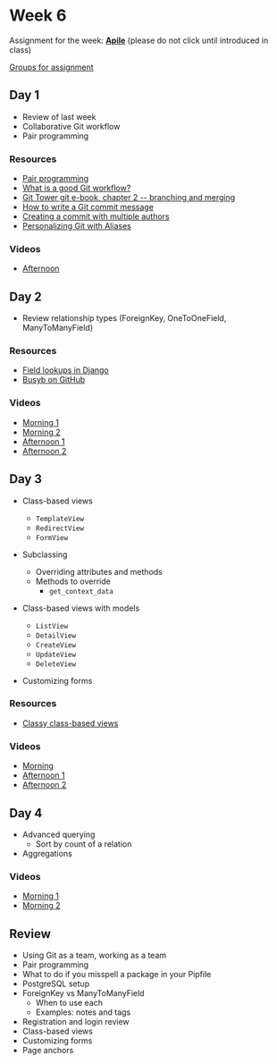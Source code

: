 # Week 6

Assignment for the week: [**Apile**](https://classroom.github.com/g/dH2TgkW2) (please do not click until introduced in class)

[Groups for assignment](group-project-1-groups.md)

## Day 1

- Review of last week
- Collaborative Git workflow
- Pair programming

### Resources

- [Pair programming](pair-programming.md)
- [What is a good Git workflow?](https://help.github.com/articles/what-is-a-good-git-workflow/)
- [Git Tower git e-book, chapter 2 -- branching and merging](https://www.git-tower.com/learn/git/ebook/en/command-line/branching-merging/branching-can-change-your-life#start)
- [How to write a Git commit message](https://chris.beams.io/posts/git-commit/)
- [Creating a commit with multiple authors](https://help.github.com/articles/creating-a-commit-with-multiple-authors/)
- [Personalizing Git with Aliases](https://alistapart.com/blog/post/personalizing-git-with-aliases)

### Videos

- [Afternoon](https://drive.google.com/file/d/1-jZ6qRIDtS2hivOxqT0noJsMH0OByguC/view)

## Day 2

- Review relationship types (ForeignKey, OneToOneField, ManyToManyField)

### Resources

- [Field lookups in Django](https://docs.djangoproject.com/en/2.1/ref/models/querysets/#id4)
- [Busyb on GitHub](https://github.com/momentum-cohort-2019-02/busyb)

### Videos

- [Morning 1](https://drive.google.com/file/d/1D_NFB8AES_vK6_T28U4QbwYXbBnkUbXN/view)
- [Morning 2](https://drive.google.com/file/d/1y3pJQ9nu-KZ3xagT3Y6Qix9aJCk4TIP3/view)
- [Afternoon 1](https://drive.google.com/file/d/1RQkz63HNtN4FydNlKP_xwmSEXtL1YrFu/view)
- [Afternoon 2](https://drive.google.com/file/d/1sS7u68AT3QHb0YiaVp0UR4GwZXQ_s9fm/view)

## Day 3

- Class-based views

  - `TemplateView`
  - `RedirectView`
  - `FormView`

- Subclassing

  - Overriding attributes and methods
  - Methods to override
    - `get_context_data`

- Class-based views with models
  - `ListView`
  - `DetailView`
  - `CreateView`
  - `UpdateView`
  - `DeleteView`

- Customizing forms

### Resources

- [Classy class-based views](http://ccbv.co.uk/)

### Videos

- [Morning](https://drive.google.com/file/d/1TCRtYu-9tV2Tzqm_cTquhGWvtRAdx1wm/view)
- [Afternoon 1](https://drive.google.com/file/d/1TCRtYu-9tV2Tzqm_cTquhGWvtRAdx1wm/view)
- [Afternoon 2](https://drive.google.com/file/d/1ZUqkVwmQBPtFj8UnxJqAgRTmEk95COgz/view)

## Day 4

- Advanced querying
  - Sort by count of a relation
- Aggregations

### Videos

- [Morning 1](https://drive.google.com/file/d/1VzH1lUq8fxH5dzpiRb0FC43xBm7XSsNF/view)
- [Morning 2](https://drive.google.com/file/d/1vKnQCfVlibmYHkb7O1L0dqIMoB2DR7iC/view)

## Review

- Using Git as a team, working as a team
- Pair programming
- What to do if you misspell a package in your Pipfile
- PostgreSQL setup
- ForeignKey vs ManyToManyField
  - When to use each
  - Examples: notes and tags
- Registration and login review
- Class-based views
- Customizing forms
- Page anchors
